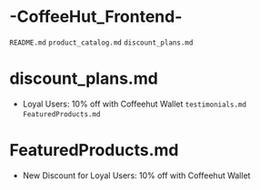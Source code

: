 # -CoffeeHut_Frontend-
`README.md`
`product_catalog.md`
`discount_plans.md`
# discount_plans.md
- Loyal Users: 10% off with Coffeehut Wallet
`testimonials.md`
`FeaturedProducts.md` 
# FeaturedProducts.md
- New Discount for Loyal Users: 10% off with Coffeehut Wallet
